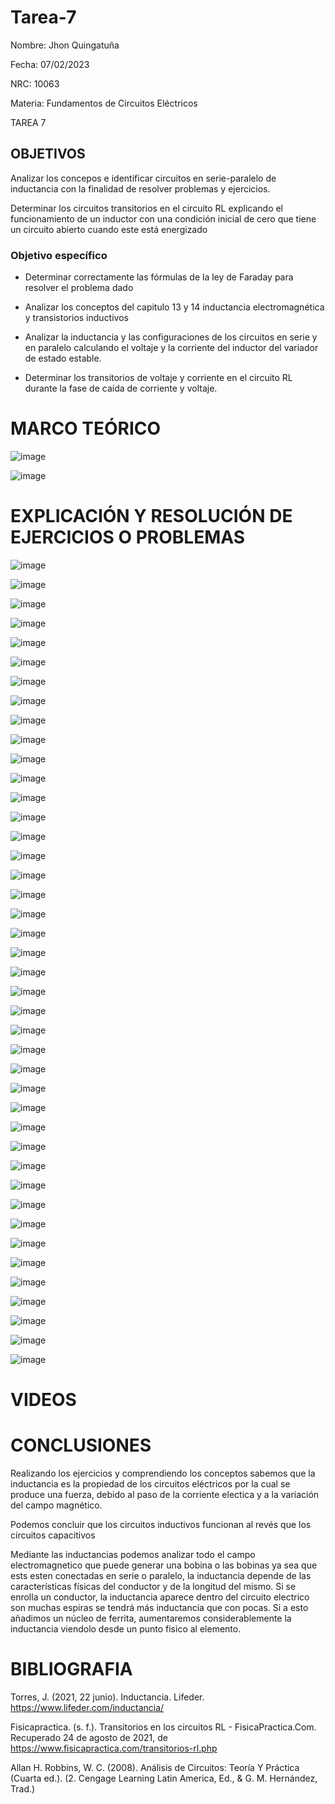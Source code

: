 # Tarea-7

Nombre: Jhon Quingatuña

Fecha: 07/02/2023

NRC: 10063

Materia: Fundamentos de Circuitos Eléctricos

TAREA 7

## OBJETIVOS 

Analizar los concepos e identificar circuitos en serie-paralelo de inductancia con la finalidad de resolver problemas y ejercicios.

Determinar los circuitos transitorios en el circuito RL explicando el funcionamiento de un inductor con una condición inicial de cero que tiene un circuito abierto cuando este está energizado

### Objetivo específico

* Determinar correctamente las fórmulas de la ley de Faraday para resolver el problema dado

* Analizar los conceptos del capitulo 13 y 14 inductancia electromagnética y transistorios inductivos

* Analizar la inductancia y las configuraciones de los circuitos en serie y en paralelo calculando el voltaje y la corriente del inductor del variador de estado estable.

* Determinar los transitorios de voltaje y corriente en el circuito RL durante la fase de caída de corriente y voltaje.

# MARCO TEÓRICO

![image](https://user-images.githubusercontent.com/116813974/217111292-f25130c4-677b-49c6-a42d-4c32eb3bb941.png)

![image](https://user-images.githubusercontent.com/116813974/217111369-c2fe6c79-8d2b-478d-bdb8-095af8369b29.png)

# EXPLICACIÓN Y RESOLUCIÓN DE EJERCICIOS O PROBLEMAS

![image](https://user-images.githubusercontent.com/116813974/217111463-2b70a73d-5f9f-4c8c-97d9-ce574ae42823.png)

![image](https://user-images.githubusercontent.com/116813974/217111644-f5708ece-f306-4b43-9814-2a5e2e29ea62.png)

![image](https://user-images.githubusercontent.com/116813974/217111746-4bac78f3-cf10-40b6-9214-9036fab8fedf.png)

![image](https://user-images.githubusercontent.com/116813974/217111820-f10d2202-3709-43fc-bd95-a6f66862a6c2.png)

![image](https://user-images.githubusercontent.com/116813974/217111839-ecd352f4-f6d2-4e00-b1f8-65aa0195c567.png)

![image](https://user-images.githubusercontent.com/116813974/217111869-57a34e4a-1543-41a0-aea6-75f26e7084ea.png)

![image](https://user-images.githubusercontent.com/116813974/217111896-ec3fd94a-3033-4b89-b7e8-0c91831c0153.png)

![image](https://user-images.githubusercontent.com/116813974/217111971-4ea2e6c4-abea-4877-b8ad-e1ae797f025e.png)

![image](https://user-images.githubusercontent.com/116813974/217112039-bec5e503-4e59-468d-89a8-d85ad7c7b1a5.png)

![image](https://user-images.githubusercontent.com/116813974/217112057-48b23b41-48ca-4a28-9b7d-4c72f3d827dd.png)

![image](https://user-images.githubusercontent.com/116813974/217112084-2bfc0f8b-f619-4636-88b5-8d4911d2ff3f.png)

![image](https://user-images.githubusercontent.com/116813974/217112163-42f54465-ab7a-4daa-9856-2647c16515a5.png)

![image](https://user-images.githubusercontent.com/116813974/217112200-b7b91607-1d70-4698-b1e6-80903a6fa2f4.png)

![image](https://user-images.githubusercontent.com/116813974/217112294-203ac631-e6d2-4156-afce-78362bee70f8.png)

![image](https://user-images.githubusercontent.com/116813974/217112342-5130c252-fb00-48c1-aebb-e61972b10fd8.png)

![image](https://user-images.githubusercontent.com/116813974/217112382-4e27f1d9-30f0-4dc4-89c8-b89eb0cbfc62.png)

![image](https://user-images.githubusercontent.com/116813974/217112441-79772169-5435-44fb-8979-75bcd633cf89.png)

![image](https://user-images.githubusercontent.com/116813974/217112458-2c1b8748-8d3f-4252-b27f-5449c7ba7665.png)

![image](https://user-images.githubusercontent.com/116813974/217112499-3fa48c83-7ae1-4c69-b94a-dfcb2cb8727d.png)

![image](https://user-images.githubusercontent.com/116813974/217112538-dd6096ee-f0a9-4118-ac68-73a7707154ec.png)

![image](https://user-images.githubusercontent.com/116813974/217112625-9a1e38f5-452e-4c2c-a61b-a18821ff9798.png)

![image](https://user-images.githubusercontent.com/116813974/217112683-4e77d5af-3f91-47d5-afff-5e64663db821.png)

![image](https://user-images.githubusercontent.com/116813974/217112707-21d4e9e5-b39e-45f7-8dac-699866c6df81.png)

![image](https://user-images.githubusercontent.com/116813974/217112749-ff42ce38-eac9-4187-a4c4-fcc28d5e51e9.png)

![image](https://user-images.githubusercontent.com/116813974/217112773-fe85e5f1-5205-43d3-ab93-fb125b92f055.png)

![image](https://user-images.githubusercontent.com/116813974/217112794-581521bb-41d2-4705-93de-c8459a7c038e.png)

![image](https://user-images.githubusercontent.com/116813974/217112828-91e35649-4f8f-41e0-a6be-d801fab013d7.png)

![image](https://user-images.githubusercontent.com/116813974/217112846-3c2000b4-8650-45af-bb1e-dd9814b14db1.png)

![image](https://user-images.githubusercontent.com/116813974/217112855-e7ba52a1-de89-4567-aecd-34df55d1f946.png)

![image](https://user-images.githubusercontent.com/116813974/217112884-b5249b54-22ab-451a-a289-ff6a4b4ac141.png)

![image](https://user-images.githubusercontent.com/116813974/217112935-26439ea3-126c-410f-986d-edbc31d752dd.png)

![image](https://user-images.githubusercontent.com/116813974/217112963-4da2c2f5-0156-454a-93e6-1a8670561d26.png)

![image](https://user-images.githubusercontent.com/116813974/217113000-e3bc917c-3555-48e8-95b5-9b464958bc04.png)

![image](https://user-images.githubusercontent.com/116813974/217113085-5f81cee9-0fe3-48af-b76a-55727c2923f5.png)

![image](https://user-images.githubusercontent.com/116813974/217113136-59247eb0-e194-489b-b4a4-d3e627eca05c.png)

![image](https://user-images.githubusercontent.com/116813974/217113222-407a090b-bc39-4bd4-866f-744551d2f876.png)

![image](https://user-images.githubusercontent.com/116813974/217113263-7457e86b-2810-4056-913b-d78ca36a6ca8.png)

![image](https://user-images.githubusercontent.com/116813974/217113401-8ed72d3a-e174-4a34-a239-7006bccb6034.png)

![image](https://user-images.githubusercontent.com/116813974/217113421-31187454-49cd-4de2-b63f-b3ee9697ae5b.png)

![image](https://user-images.githubusercontent.com/116813974/217113437-56fd965d-e524-4599-97cd-e42eca5662e9.png)

![image](https://user-images.githubusercontent.com/116813974/217113472-32b0a445-a619-4b7c-b151-ce6dff5e091e.png)

![image](https://user-images.githubusercontent.com/116813974/217113510-4f64326b-b4d8-4ce6-8877-b2606080c5ca.png)

# VIDEOS



# CONCLUSIONES

Realizando los ejercicios y comprendiendo los conceptos sabemos que la inductancia es la propiedad de los circuitos eléctricos por la cual se produce una fuerza, debido al paso de la corriente electica y a la variación del campo magnético.

Podemos concluir que los circuitos inductivos funcionan al revés que los circuitos capacitivos

Mediante las inductancias podemos analizar todo el campo electromagnetico que puede generar una bobina o las bobinas ya sea que ests esten conectadas en serie o paralelo, la inductancia depende de las características físicas del conductor y de la longitud del mismo. Si se enrolla un conductor, la inductancia aparece dentro del circuito electrico son muchas espiras se tendrá más inductancia que con pocas. Si a esto añadimos un núcleo de ferrita, aumentaremos considerablemente la inductancia viendolo desde un punto fisico al elemento.

# BIBLIOGRAFIA

Torres, J. (2021, 22 junio). Inductancia. Lifeder. https://www.lifeder.com/inductancia/

Fisicapractica. (s. f.). Transitorios en los circuitos RL - FisicaPractica.Com. Recuperado 24 de agosto de 2021, de https://www.fisicapractica.com/transitorios-rl.php

Allan H. Robbins, W. C. (2008). Análisis de Circuitos: Teoría Y Práctica (Cuarta ed.). (2. Cengage Learning Latin America, Ed., & G. M. Hernández, Trad.)

